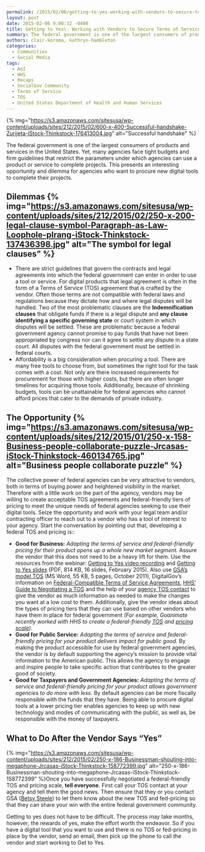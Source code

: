 ```yaml
---
permalink: /2015/02/06/getting-to-yes-working-with-vendors-to-secure-terms-of-service-and-federal-friendly-pricing/
layout: post
date: 2015-02-06 9:00:32 -0400
title: Getting to Yes\: Working with Vendors to Secure Terms of Service and Federal Friendly Pricing
summary: The federal government is one of the largest consumers of products and services in the United States. Yet, many agencies face tight budgets and firm guidelines that restrict the parameters under which agencies can use a product or service to complete projects. This presents an interesting opportunity and dilemma for agencies who want to procure
authors: clair-koroma, kathryn-hambleton
categories:
  - Communities
  - Social Media
tags:
  - AoI
  - HHS
  - Recaps
  - SocialGov Community
  - Terms of Service
  - TOS
  - United States Department of Health and Human Services
---
```


{% img="https://s3.amazonaws.com/sitesusa/wp-content/uploads/sites/212/2015/02/600-x-400-Successful-handshake-Zurijeta-iStock-Thinkstock-176413004.jpg" alt="Successful handshake" %} 

The federal government is one of the largest consumers of products and services in the United States. Yet, many agencies face tight budgets and firm guidelines that restrict the parameters under which agencies can use a product or service to complete projects. This presents an interesting opportunity and dilemma for agencies who want to procure new digital tools to complete their projects.

## Dilemmas {% img="https://s3.amazonaws.com/sitesusa/wp-content/uploads/sites/212/2015/02/250-x-200-legal-clause-symbol-Paragraph-as-Law-Loophole-plrang-iStock-Thinkstock-137436398.jpg" alt="The symbol for legal clauses" %} 

  * There are strict guidelines that govern the contracts and legal agreements into which the federal government can enter in order to use a tool or service. For digital products that legal agreement is often in the form of a Terms of Service (TOS) agreement that is crafted by the vendor. Often those terms are not compatible with federal laws and regulations because they dictate how and where legal disputes will be handled. Two of the most problematic clauses are the **Indemnification clauses** that obligate funds if there is a legal dispute and **any clause identifying a specific governing state** or court system in which disputes will be settled. These are problematic because a federal government agency cannot promise to pay funds that have not been appropriated by congress nor can it agree to settle any dispute in a state court. All disputes with the federal government must be settled in federal courts.
  * Affordability is a big consideration when procuring a tool. There are many free tools to choose from, but sometimes the right tool for the task comes with a cost. Not only are there increased requirements for procurement for those with higher costs, but there are often longer timelines for acquiring those tools. Additionally, because of shrinking budgets, tools can be unattainable for federal agencies who cannot afford prices that cater to the demands of private industry.

## The Opportunity {% img="https://s3.amazonaws.com/sitesusa/wp-content/uploads/sites/212/2015/01/250-x-158-Business-people-collaborate-puzzle-Jrcasas-iStock-Thinkstock-460134765.jpg" alt="Business people collaborate puzzle" %} 

The collective power of federal agencies can be very attractive to vendors, both in terms of buying power and heightened visibility in the market. Therefore with a little work on the part of the agency, vendors may be willing to create acceptable TOS agreements and federal-friendly tiers of pricing to meet the unique needs of federal agencies seeking to use their digital tools. Seize the opportunity and work with your legal team and/or contracting officer to reach out to a vendor who has a tool of interest to your agency. Start the conversation by pointing out that, developing a federal TOS and pricing is::

  * **Good for Business:** _Adapting the terms of service and federal-friendly pricing for their product opens up a whole new market segment._ Assure the vendor that this does not need to be a heavy lift for them. Use the resources from the webinar: [Getting to Yes video recording](https://www.youtube.com/watch?v=wc13slb9by4&feature=youtube_gdata) and [Getting to Yes slides](https://s3.amazonaws.com/sitesusa/wp-content/uploads/sites/212/2015/02/DHHS-TOS-FINAL.pdf) (PDF, 814 KB, 16 slides, February 2015). Also use [GSA’s model TOS](https://s3.amazonaws.com/sitesusa/wp-content/uploads/sites/212/2014/01/model-amendment-to-tos-for-g.doc) (MS Word, 55 KB, 5 pages, October 2011), DigitalGov&#8217;s information on [Federal-Compatible Terms of Service Agreements](https://www.WHATEVER/resources/federal-compatible-terms-of-service-agreements/ "Federal-Compatible Terms of Service Agreements"), [HHS’ Guide to Negotiating a TOS](http://www.hhs.gov/web/services/negotiate-tos.html) and the help of your [agency TOS contact](https://www.WHATEVER/resources/agency-points-of-contact-for-federal-compatible-terms-of-service-agreements/ "Agency Points of Contact for Federal Compatible Terms of Service Agreements") to give the vendor as much information as needed to make the changes you want at a low cost to them. Additionally, give the vendor ideas about the types of pricing tiers that they can use based on other vendors who have them in place for federal government _(For example, Goanimate recently worked with HHS to create a federal-friendly [TOS](http://goanimate.com/termsofuse_government) and [pricing scale](http://goanimate.com/business/videoplans/federal))._
  * **Good for Public Service:** _Adapting the terms of service and federal-friendly pricing for your product delivers impact for public good._ By making the product accessible for use by federal government agencies, the vendor is by default supporting the agency’s mission to provide vital information to the American public. This allows the agency to engage and inspire people to take specific action that contributes to the greater good of society.
  * **Good for Taxpayers and Government Agencies:** _Adapting the terms of service and federal-friendly pricing for your product allows government agencies to do more with less._ By default agencies can be more fiscally responsible with the funds that they have. Being able to procure digital tools at a lower pricing tier enables agencies to keep up with new technology and modes of communicating with the public, as well as, be responsible with the money of taxpayers.

## What to Do After the Vendor Says “Yes”

{% img="https://s3.amazonaws.com/sitesusa/wp-content/uploads/sites/212/2015/02/250-x-186-Businessman-shouting-into-megaphone-Jrcasas-iStock-Thinkstock-158772399.jpg" alt="250-x-186-Businessman-shouting-into-megaphone-Jrcasas-iStock-Thinkstock-158772399" %}Once you have successfully negotiated a federal-friendly TOS and pricing scale, **tell everyone**. First call your TOS contact at your agency and tell them the good news. Then ensure that they or you contact GSA ([Betsy Steele](mailto:socialmediaapps@gsa.gov)) to let them know about the new TOS and fed-pricing so that they can share your win with the entire federal government community.

Getting to yes does not have to be difficult. The process may take months, however, the rewards of yes, make the effort worth the endeavor. So if you have a digital tool that you want to use and there is no TOS or fed-pricing in place by the vendor, send an email, then pick up the phone to call the vendor and start working to Get to Yes.
